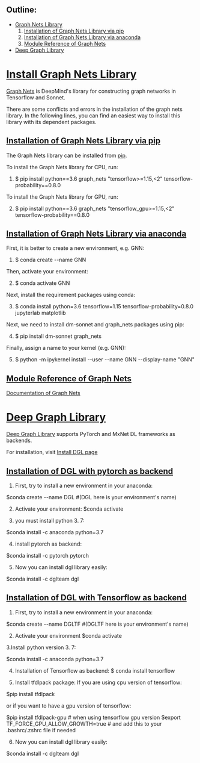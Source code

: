 ## **Outline:**
- [Graph Nets Library](#graphnets)
  1. [Installation of Graph Nets Library via pip](#graphnets_pip)
  2. [Installation of Graph Nets Library via anaconda](#graphnets_conda)
  3. [Module Reference of Graph Nets](#graphnets_doc)
- [Deep Graph Library](gnn_libraries.md#dgl)

# <a href="graphnets">Install Graph Nets Library</a>

[Graph Nets](https://github.com/deepmind/graph_nets) is DeepMind's library for constructing graph networks in Tensorflow and Sonnet. 

There are some conflicts and errors in the installation of the graph nets library. In the following lines, you can find an easiest way to install this library with its dependent packages. 

## <a href='graphnets_pip'>Installation of Graph Nets Library via pip</a>    
The Graph Nets library can be installed from [pip](https://github.com/deepmind/graph_nets/#Installation).  

To install the Graph Nets library for CPU, run:  

1. $ pip install python==3.6 graph_nets "tensorflow>=1.15,<2" tensorflow-probability==0.8.0  

To install the Graph Nets library for GPU, run:

2. $ pip install python==3.6 graph_nets "tensorflow_gpu>=1.15,<2" tensorflow-probability==0.8.0  

## <a href='graphnets_conda'>Installation of Graph Nets Library via anaconda</a>

First, it is better to create a new environment, e.g. GNN:  

1. $ conda create --name GNN 

Then, activate your environment:  

2. $ conda activate GNN  

Next, install the requirement packages using conda:  

3. $ conda install python=3.6 tensorflow=1.15 tensorflow-probability=0.8.0 jupyterlab matplotlib  

Next, we need to install  dm-sonnet and graph_nets  packages using pip:  

4. $ pip install dm-sonnet graph_nets   

Finally, assign a name to your kernel (e.g. GNN):  

5. $ python -m ipykernel install --user --name GNN --display-name "GNN"    

## <a href='graphnets_doc'>Module Reference of Graph Nets </a>
[Documentation of Graph Nets](https://github.com/deepmind/graph_nets/blob/master/docs/graph_nets.md)

# <a href="gnn_libraries.md#dgl">Deep Graph Library </a>
[Deep Graph Library](https://www.dgl.ai) supports PyTorch and MxNet DL frameworks as backends.

For installation, visit [Install DGL page](https://docs.dgl.ai/install/index.html)

## <a href='dgl_pytorch'>Installation of DGL with pytorch as backend </a>

1. First, try to install a new environment in your anaconda:

$conda create --name DGL #(DGL here is your environment's name)

2. Activate your environment:
$conda activate

3. you must install python 3. 7:

$conda install -c anaconda python=3.7

4. install pytorch as backend:

$conda install -c pytorch pytorch

5. Now you can install dgl library easily:

$conda install -c dglteam dgl

## <a href='dgl_tf'>Installation of DGL with Tensorflow as backend </a>

1. First, try to install a new environment in your anaconda:

$conda create --name DGLTF #(DGLTF here is your environment's name)

2. Activate your environment
$conda activate

3.Install python version 3. 7:

$conda install -c anaconda python=3.7

4. Installation of Tensorflow as backend:
$ conda install tensorflow

5. Install tfdlpack package:
If you are using cpu version of tensorflow:

$pip install tfdlpack  

or
if you want to have a gpu version of tensorflow:

$pip install tfdlpack-gpu  # when using tensorflow gpu version
$export TF_FORCE_GPU_ALLOW_GROWTH=true # and add this to your .bashrc/.zshrc file if needed

6. Now you can install dgl library easily:

$conda install -c dglteam dgl




